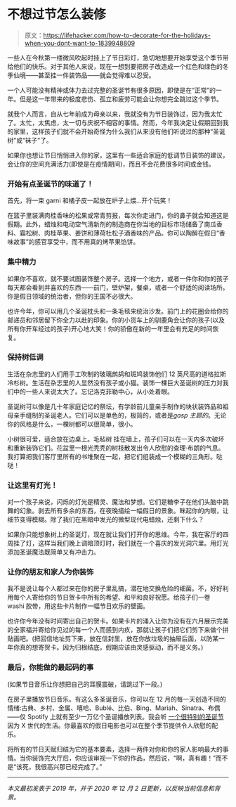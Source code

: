 # 不想过节怎么装修

> 原文：<https://lifehacker.com/how-to-decorate-for-the-holidays-when-you-dont-want-to-1839948809>

一些人在今秋第一缕微风吹起时挂上了节日彩灯，急切地想要开始享受这个季节带给他们的快乐。对于其他人来说，现在一想到要把房子改造成一个红色和绿色的冬季仙境——甚至挂一件装饰品——就会觉得难以忍受。



一个人可能没有精神或体力去过完整的圣诞节有很多原因，即使是在“正常”的一年。但是这一年带来的极度悲伤、孤立和疲劳可能会让你想完全跳过这个季节。

就我个人而言，自从七年前成为母亲以来，我就没有为节日装饰过，因为我太忙了。太忙，太焦虑，太一切与庆祝不相容的事情。然而，今年我决定让假期回到我的家里，这样孩子们就不会开始奇怪为什么我们从来没有他们听说过的那种“圣诞树”或“袜子”了。

如果你也想让节日悄悄进入你的家，这里有一些适合家庭的低调节日装饰的建议，会让你的空间充满活力(即使是在疫情期间)，而且不会花费很多时间或金钱。

### 开始有点圣诞节的味道了！

首先，将一束 garni 和橘子皮一起放在炉子上煨...开个玩笑！

在篮子里装满肉桂香味的松果或常青剪报，每次你走进门，你的鼻子就会知道这是假期。此外，蜡烛和电动空气清新剂的制造商在你当地的目标市场储备了南瓜香料、霜松树、肉桂苹果、姜饼和薄荷杜松子酒香味的产品。你可以陶醉在假日“香味故事”的感官享受中，而不用真的烤苹果馅饼。

### **集中精力**

如果你不喜欢，就不要试图装饰整个房子。选择一个地方，或者一件你和你的孩子每天都会看到并喜欢的东西——前门，壁炉架，餐桌，或者一个舒适的阅读场所。你是假日领域的统治者，但你的王国不必很大。

也许今年，你可以用几个圣诞枕头和一条毛毯来统治沙发。前门上的花圈会给你的邮递员和邻居留下你全力以赴的印象。你的小货车上的驯鹿角会让你的孩子(以及所有你开车经过的孩子)开心地大笑！你的骄傲在新的一年里会有充足的时间恢复。

### **保持树低调**

生活在杂志里的人们用手工吹制的玻璃鹧鸪和斑鸠装饰他们 12 英尺高的道格拉斯冷杉树。生活在杂志里的人显然没有孩子或小猫。装饰一棵巨大圣诞树的压力对我们中的一些人来说太大了。忘记洛克菲勒中心，从小处着眼。

圣诞树可以像是几十年家庭记忆的祭坛，有学龄前儿童亲手制作的块状装饰品和祖母亲手缝制的圣诞老人。它们可以是单色的，极简的，或者是*gasp* *主题的*。无论你的风格是什么，一棵树都可以很简单，很小。

小树很可爱，适合放在边桌上。毛毡树 挂在墙上，孩子们可以在一天内多次破坏和重新装饰它们。花盆里一根光秃秃的树枝散发出令人欣慰的查理·布朗的气息。我打算把我们客厅里所有的书堆聚在一起，把它们组装成一个模糊的三角形。哒哒！

### 让这里有灯光！

对一个孩子来说，闪烁的灯光是精灵、魔法和梦想。它们是糖李子在他们头脑中跳舞的幻象。剥去所有多余的东西，在夜晚描绘一幅假日的景象。眯起你的内眼，让细节变得模糊。除了我们在黑暗中发光的微型现代电蜡烛，还剩下什么？

如果你只能想象树上的圣诞灯，现在就让我们打开你的思维。今年，我在客厅的四周挂了灯，这样当我们晚上调暗顶灯时，我们就在一个喜庆的发光洞穴里。用灯光添加圣诞魔法既简单又有冲击力。

### **让你的朋友和家人为你装饰**

我不是说让每个人都过来在你的房子里乱搞，潜在地交换危险的细菌。不，好好利用每个人寄给你的节日贺卡中所有的希望、和平和良好祝愿。给孩子们一卷 washi 胶带，用这些卡片制作一幅节日欢乐的壁画。

也许你今年没有时间寄出自己的贺卡。如果卡片的涌入让你为没有在六月展示完美的全家福并寄给你见过的每一个人而感到内疚，那就让孩子们把它们剪下来做个拼贴画吧。(把回信地址剪下来，放在信封里，放在你放垃圾的抽屉后面，以防某一年你真的想寄贺卡。因为归根结底，假期应该由灵感驱动，而不是义务。)

### **最后，你能做的最起码的事**

(如果节日音乐让你想把自己的耳膜震破，请跳过下一段。)

在房子里播放节日音乐。有这么多圣诞音乐，你可以在 12 月的每一天创造不同的情绪:古典、乡村、金属、嘻哈、Bublé、比伯、Bing、Mariah、Sinatra、布偶——仅 Spotify 上就有至少一万亿个圣诞播放列表。我会听 [一个很特别的圣诞节](http://www.averyspecialchristmas.org/) 因为 X 世代的生活。你最喜欢的假日电影也可以在整个季节提供令人欣慰的配乐。

将所有的节日天赋归结为它的基本要素，选择一两件对你和你的家人影响最大的事情。当你装饰完大厅后，你应该审视一下你的作品，然后说，“啊，真有趣！”而不是“该死，我很高兴那已经完成了。”

* * *

*本文最初发表于 2019 年，并于 2020 年 12 月 2 日更新，以反映当前信息和背景。*